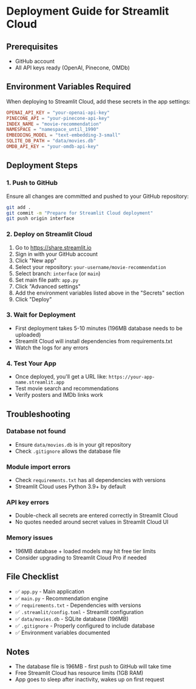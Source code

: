 # Deployment Guide for Streamlit Cloud

## Prerequisites
- GitHub account
- All API keys ready (OpenAI, Pinecone, OMDb)

## Environment Variables Required

When deploying to Streamlit Cloud, add these secrets in the app settings:

```toml
OPENAI_API_KEY = "your-openai-api-key"
PINECONE_API = "your-pinecone-api-key"
INDEX_NAME = "movie-recommendation"
NAMESPACE = "namespace_until_1990"
EMBEDDING_MODEL = "text-embedding-3-small"
SQLITE_DB_PATH = "data/movies.db"
OMDB_API_KEY = "your-omdb-api-key"
```

## Deployment Steps

### 1. Push to GitHub
Ensure all changes are committed and pushed to your GitHub repository:
```bash
git add .
git commit -m "Prepare for Streamlit Cloud deployment"
git push origin interface
```

### 2. Deploy on Streamlit Cloud
1. Go to https://share.streamlit.io
2. Sign in with your GitHub account
3. Click "New app"
4. Select your repository: `your-username/movie-recommendation`
5. Select branch: `interface` (or `main`)
6. Set main file path: `app.py`
7. Click "Advanced settings"
8. Add the environment variables listed above in the "Secrets" section
9. Click "Deploy"

### 3. Wait for Deployment
- First deployment takes 5-10 minutes (196MB database needs to be uploaded)
- Streamlit Cloud will install dependencies from requirements.txt
- Watch the logs for any errors

### 4. Test Your App
- Once deployed, you'll get a URL like: `https://your-app-name.streamlit.app`
- Test movie search and recommendations
- Verify posters and IMDb links work

## Troubleshooting

### Database not found
- Ensure `data/movies.db` is in your git repository
- Check `.gitignore` allows the database file

### Module import errors
- Check `requirements.txt` has all dependencies with versions
- Streamlit Cloud uses Python 3.9+ by default

### API key errors
- Double-check all secrets are entered correctly in Streamlit Cloud
- No quotes needed around secret values in Streamlit Cloud UI

### Memory issues
- 196MB database + loaded models may hit free tier limits
- Consider upgrading to Streamlit Cloud Pro if needed

## File Checklist
- ✅ `app.py` - Main application
- ✅ `main.py` - Recommendation engine
- ✅ `requirements.txt` - Dependencies with versions
- ✅ `.streamlit/config.toml` - Streamlit configuration
- ✅ `data/movies.db` - SQLite database (196MB)
- ✅ `.gitignore` - Properly configured to include database
- ✅ Environment variables documented

## Notes
- The database file is 196MB - first push to GitHub will take time
- Free Streamlit Cloud has resource limits (1GB RAM)
- App goes to sleep after inactivity, wakes up on first request
